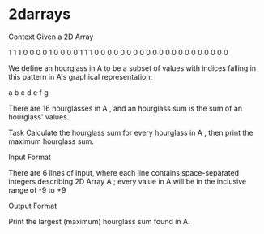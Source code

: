 # 2darrays
Context
Given a 2D Array

1 1 1 0 0 0
0 1 0 0 0 0
1 1 1 0 0 0
0 0 0 0 0 0
0 0 0 0 0 0
0 0 0 0 0 0

We define an hourglass in A to be a subset of values with indices falling in this pattern in A's graphical representation:

a b c
  d
e f g

There are 16 hourglasses in A , and an hourglass sum is the sum of an hourglass' values.

Task
Calculate the hourglass sum for every hourglass in A , then print the maximum hourglass sum.

Input Format

There are 6 lines of input, where each line contains space-separated integers describing 2D Array A ; 
every value in A will be in the inclusive range of -9 to +9

Output Format

Print the largest (maximum) hourglass sum found in A.
